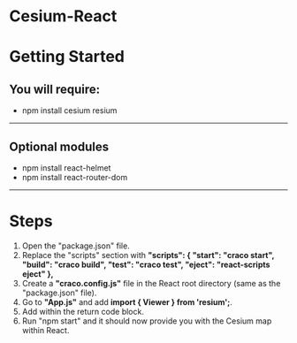 # Cesium-React

<h1>Getting Started</h1>
<h2>You will require:</h2>
<ul>
  <li>npm install cesium resium</li>
</ul>

<hr />
<h2>Optional modules</h2>
<ul>
  <li>npm install react-helmet</li>
  <li>npm install react-router-dom</li>
</ul>

<hr />
<h1>Steps</h1>
<ol>
  <li>Open the "package.json" file.</li>
  <li>
    Replace the "scripts" section with
    <b>
    "scripts": {
      "start": "craco start",
      "build": "craco build",
      "test": "craco test",
      "eject": "react-scripts eject"
    },
    </b>
  </li>
  <li>Create a <b>"craco.config.js"</b> file in the React root directory (same as the "package.json" file).</li>
  <li>Go to <b>"App.js"</b> and add <b>import { Viewer } from 'resium';</b>.</li>
  <li>Add <b><Viewer /></b> within the return code block.</li>
  <li>Run "npm start" and it should now provide you with the Cesium map within React.</li>
</ol>
